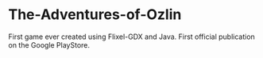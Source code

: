 # The-Adventures-of-Ozlin
First game ever created using Flixel-GDX and Java.  First official publication on the Google PlayStore.
